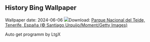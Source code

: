 ## History Bing Wallpaper
Wallpaper date: 2024-06-06
![](https://www.bing.com/th?id=OHR.TenerifeBluetrail_ES-ES5009256833_UHD.jpg&w=1000)Download: [Parque Nacional del Teide, Tenerife, España (© Santiago Urquijo/Moment/Getty Images)](https://www.bing.com/th?id=OHR.TenerifeBluetrail_ES-ES5009256833_UHD.jpg)

Auto get programm by LtgX
